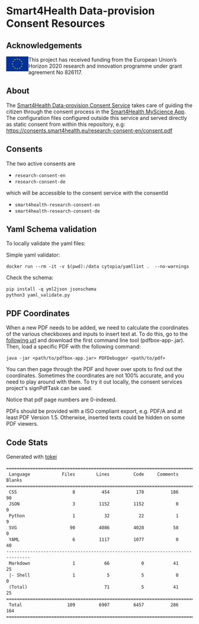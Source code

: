 # Smart4Health Data-provision Consent Resources

## Acknowledgements

<img src="./img/eu.jpg" align="left" alt="European Flag" width="60">

This project has received funding from the European Union’s Horizon 2020 research and innovation programme under grant agreement No 826117.

## About

The [Smart4Health Data-provision Consent Service](https://github.com/smart4health/dataprovision-consent-service) takes
care of guiding
the citizen through the consent process in
the [Smart4Health MyScience App](https://github.com/smart4health/my-science-app).
The configuration files configured outside this service and served directly as static consent from within this
repository, e.g: https://consents.smart4health.eu/research-consent-en/consent.pdf

## Consents

The two active consents are

- `research-consent-en`
- `research-consent-de`

which will be accessible to the consent service with the consentId

- `smart4health-research-consent-en`
- `smart4health-research-consent-de`

## Yaml Schema validation

To locally validate the yaml files:

Simple yaml validator:

```shell
docker run --rm -it -v $(pwd):/data cytopia/yamllint .  --no-warnings
```

Check the schema:

```shell
pip install -q yml2json jsonschema
python3 yaml_validate.py
```

## PDF Coordinates

When a new PDF needs to be added, we need to calculate the coordinates of the various checkboxes and inputs to insert
text at. To do this, go to the [following url](https://pdfbox.apache.org/download.cgi) and download the first command
line tool (pdfbox-app-<VERSION>.jar). Then, load a specific PDF with the following command:

```shell script
java -jar <path/to/pdfbox-app.jar> PDFDebugger <path/to/pdf>
```

You can then page through the PDF and hover over spots to find out the coordinates. Sometimes the coordinates are not
100% accurate, and you need to play around with them. To try it out locally, the consent services project's signPdfTask
can be used.

Notice that pdf page numbers are 0-indexed.

PDFs should be provided with a ISO compliant export, e.g. PDF/A and at least PDF Version 1.5. Otherwise, inserted texts
could be hidden on some PDF viewers.


## Code Stats
Generated with [tokei](https://github.com/XAMPPRocky/tokei)

```
===============================================================================
 Language            Files        Lines         Code     Comments       Blanks
===============================================================================
 CSS                     8          454          178          186           90
 JSON                    3         1152         1152            0            0
 Python                  1           32           22            1            9
 SVG                    90         4086         4028           58            0
 YAML                    6         1117         1077            0           40
-------------------------------------------------------------------------------
 Markdown                1           66            0           41           25
 |- Shell                1            5            5            0            0
 (Total)                             71            5           41           25
===============================================================================
 Total                 109         6907         6457          286          164
===============================================================================
```